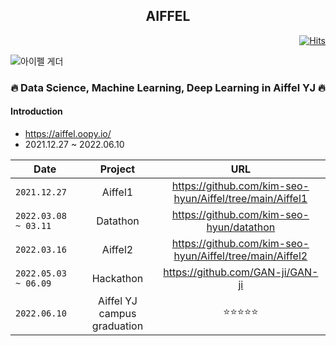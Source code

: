 <h2 align="center">  AIFFEL </h3>
  
<div align="right">

[![Hits](https://hits.seeyoufarm.com/api/count/incr/badge.svg?url=https%3A%2F%2Fgithub.com%2Fkim-seo-hyun&count_bg=%23A6D2FE&title_bg=%23555555&icon=github.svg&icon_color=%23E7E7E7&title=hits&edge_flat=false)](https://hits.seeyoufarm.com)
</div>
  
![아이펠 게더](https://user-images.githubusercontent.com/87296126/152955696-55598cd2-c7ea-42dd-83d7-d1fca5275cdd.jpg)
  
  <h3 align="center"> 🔥 Data Science, Machine Learning, Deep Learning in Aiffel YJ 🔥</h3>


<h4> Introduction </h4>

- https://aiffel.oopy.io/
- 2021.12.27 ~ 2022.06.10 <br>

| Date | Project | URL | 
|---|:---:|:---:|
`2021.12.27` | Aiffel1 | https://github.com/kim-seo-hyun/Aiffel/tree/main/Aiffel1
`2022.03.08 ~ 03.11` | Datathon | https://github.com/kim-seo-hyun/datathon
`2022.03.16` | Aiffel2 | https://github.com/kim-seo-hyun/Aiffel/tree/main/Aiffel2
`2022.05.03 ~ 06.09` | Hackathon | https://github.com/GAN-ji/GAN-ji
`2022.06.10` | Aiffel YJ campus graduation | ⭐⭐⭐⭐⭐
